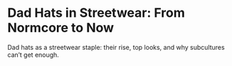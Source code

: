 # Dad Hats in Streetwear: From Normcore to Now

Dad hats as a streetwear staple: their rise, top looks, and why subcultures can’t get enough.